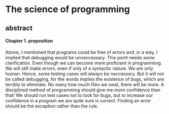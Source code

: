 # The science of programming
## abstract
#### Chapter 1. proposition
Above, I mentioned that programs could be free of errors and ,in a way, I implied that debugging would be unneccessary. This point needs some clarification. Even though we can become more proficient in programming. We will still make errors, even if only of a syntactic nature. We are only human. Hence, some testing cases will always be neccessary. But it will not be called debugging, for the words implies the existence of bugs, which are terribly to eliminate. No many how much files we swat, there will be more. A disciplined method of programming should give me more confidence than that! We should run test cases not to look for bugs, but to increase our confidence in a program we are quite sure is correct. Finding an error should be the exception rather than the rule.